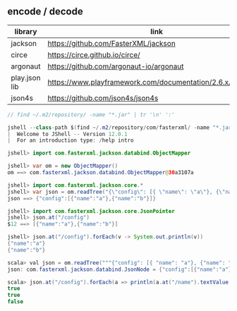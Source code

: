 encode / decode
---------------------

| library   |  link                                |
|-----------|--------------------------------------|
| jackson |  https://github.com/FasterXML/jackson |
| circe | https://circe.github.io/circe/ |
| argonaut | https://github.com/argonaut-io/argonaut |
| play.json lib |  https://www.playframework.com/documentation/2.6.x/ScalaJson |
| json4s | https://github.com/json4s/json4s |



```java
// find ~/.m2/repository/ -name "*.jar" | tr '\n' ':'

jshell --class-path $(find ~/.m2/repository/com/fasterxml/ -name "*.jar" | tr '\n' ':') --enable-preview
|  Welcome to JShell -- Version 12.0.1
|  For an introduction type: /help intro

jshell> import com.fasterxml.jackson.databind.ObjectMapper

jshell> var om = new ObjectMapper()
om ==> com.fasterxml.jackson.databind.ObjectMapper@30a3107a

jshell> import com.fasterxml.jackson.core.*
jshell> var json = om.readTree("{\"config\": [{ \"name\": \"a\"}, {\"name\": \"b\"}] }")
json ==> {"config":[{"name":"a"},{"name":"b"}]}

jshell> import com.fasterxml.jackson.core.JsonPointer
jshell> json.at("/config")
$12 ==> [{"name":"a"},{"name":"b"}]

jshell> json.at("/config").forEach(v -> System.out.println(v))
{"name":"a"}
{"name":"b"}
```

```java
scala> val json = om.readTree("""{"config": [{ "name": "a"}, {"name": "b"}, {"name": ""}] }""")
json: com.fasterxml.jackson.databind.JsonNode = {"config":[{"name":"a"},{"name":"b"},{"name":""}]}

scala> json.at("/config").forEach(a => println(a.at("/name").textValue.nonEmpty))
true
true
false
```
